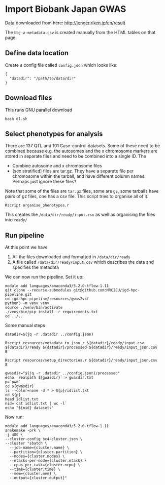 # Import Biobank Japan GWAS

Data downloaded from here: http://jenger.riken.jp/en/result

The `bbj-a-metadata.csv` is created manually from the HTML tables on that page.

## Define data location

Create a config file called `config.json` which looks like:

```
{
  "datadir": "/path/to/data/dir"
}
```


## Download files

This runs GNU parallel download

```
bash dl.sh
```

## Select phenotypes for analysis

There are 137 QTL and 101 Case-control datasets. Some of these need to be combined because e.g. the autosomes and the x chromosome markers are stored in separate files and need to be combined into a single ID. The 

- Combine autosome and x chromosome files
- (sex stratified) files are tar.gz. They have a separate file per chromosome within the tarball, and have different column names. Perhaps just ignore these files?

Note that some of the files are `tar.gz` files, some are `gz`, some tarballs have pairs of gz files, one has a csv file. This script tries to organise all of it.

```
Rscript organise_phenotypes.r
```

This creates the `/data/dir/ready/input.csv` as well as organising the files into `ready/`

## Run pipeline

At this point we have

1. All the files downloaded and formatted in `/data/dir/ready`
2. A file called `/data/dir/ready/input.csv` which describes the data and specifies the metadata

We can now run the pipeline. Set it up:

```
module add languages/anaconda3/5.2.0-tflow-1.11
git clone --recurse-submodules git@github.com:MRCIEU/igd-hpc-pipeline.git
cd igd-hpc-pipeline/resources/gwas2vcf
python3 -m venv venv
source ./venv/bin/activate
./venv/bin/pip install -r requirements.txt
cd ../..
```



Some manual steps

```
datadir=$(jq -r .datadir ../config.json)

Rscript resources/metadata_to_json.r ${datadir}/ready/input.csv ${datadir}/ready ${datadir}/processed ${datadir}/ready/input_json.csv 8

Rscript resources/setup_directories.r ${datadir}/ready/input_json.csv 8

gwasdir="$(jq -r .datadir ../config.json)/processed"
echo `realpath ${gwasdir}` > gwasdir.txt
p=`pwd`
cd ${gwasdir}
ls --color=none -d * > ${p}/idlist.txt
cd ${p}
head idlist.txt
nid=`cat idlist.txt | wc -l`
echo "${nid} datasets"
```


Now run:

```
module add languages/anaconda3/5.2.0-tflow-1.11
snakemake -prk \
-j 400 \
--cluster-config bc4-cluster.json \
--cluster "sbatch \
  --job-name={cluster.name} \
  --partition={cluster.partition} \
  --nodes={cluster.nodes} \
  --ntasks-per-node={cluster.ntask} \
  --cpus-per-task={cluster.ncpu} \
  --time={cluster.time} \
  --mem={cluster.mem} \
  --output={cluster.output}"
```

